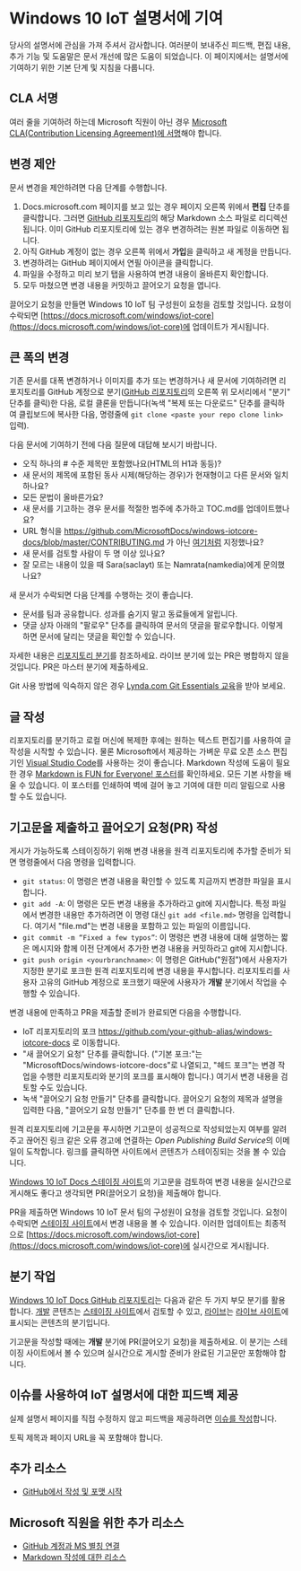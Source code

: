 # <a name="contributing-to-the-windows-10-iot-documentation"></a>Windows 10 IoT 설명서에 기여

당사의 설명서에 관심을 가져 주셔서 감사합니다. 여러분이 보내주신 피드백, 편집 내용, 추가 기능 및 도움말은 문서 개선에 많은 도움이 되었습니다. 이 페이지에서는 설명서에 기여하기 위한 기본 단계 및 지침을 다룹니다.

## <a name="sign-a-cla"></a>CLA 서명

여러 줄을 기여하려 하는데 Microsoft 직원이 아닌 경우 [Microsoft CLA(Contribution Licensing Agreement)에 서명](https://cla.microsoft.com/)해야 합니다. 

## <a name="proposing-a-change"></a>변경 제안

문서 변경을 제안하려면 다음 단계를 수행합니다.

1. Docs.microsoft.com 페이지를 보고 있는 경우 페이지 오른쪽 위에서 **편집** 단추를 클릭합니다.  그러면 [GitHub 리포지토리](https://github.com/MicrosoftDocs/windows-iotcore-docs)의 해당 Markdown 소스 파일로 리디렉션됩니다.  이미 GitHub 리포지토리에 있는 경우 변경하려는 원본 파일로 이동하면 됩니다.
2. 아직 GitHub 계정이 없는 경우 오른쪽 위에서 **가입**을 클릭하고 새 계정을 만듭니다.
3. 변경하려는 GitHub 페이지에서 연필 아이콘을 클릭합니다. 
4. 파일을 수정하고 미리 보기 탭을 사용하여 변경 내용이 올바른지 확인합니다.
5. 모두 마쳤으면 변경 내용을 커밋하고 끌어오기 요청을 엽니다.

끌어오기 요청을 만들면 Windows 10 IoT 팀 구성원이 요청을 검토할 것입니다. 요청이 수락되면 [https://docs.microsoft.com/windows/iot-core](https://docs.microsoft.com/windows/iot-core)에 업데이트가 게시됩니다.

## <a name="making-more-substantial-changes"></a>큰 폭의 변경

기존 문서를 대폭 변경하거나 이미지를 추가 또는 변경하거나 새 문서에 기여하려면 리포지토리를 GitHub 계정으로 분기([GitHub 리포지토리](https://github.com/MicrosoftDocs/windows-iotcore-docs)의 오른쪽 위 모서리에서 "분기" 단추를 클릭)한 다음, 로컬 클론을 만듭니다(녹색 "복제 또는 다운로드" 단추를 클릭하여 클립보드에 복사한 다음, 명령줄에 `git clone <paste your repo clone link>` 입력).

다음 문서에 기여하기 전에 다음 질문에 대답해 보시기 바랍니다.
* 오직 하나의 # 수준 제목만 포함했나요(HTML의 H1과 동등)? 
* 새 문서의 제목에 포함된 동사 시제(해당하는 경우)가 현재형이고 다른 문서와 일치하나요?
* 모든 문법이 올바른가요?
* 새 문서를 기고하는 경우 문서를 적절한 범주에 추가하고 TOC.md를 업데이트했나요?
* URL 형식을 https://github.com/MicrosoftDocs/windows-iotcore-docs/blob/master/CONTRIBUTING.md 가 아닌 [여기처럼](https://github.com/MicrosoftDocs/windows-iotcore-docs/blob/master/CONTRIBUTING.md) 지정했나요?
* 새 문서를 검토할 사람이 두 명 이상 있나요?
* 잘 모르는 내용이 있을 때 Sara(saclayt) 또는 Namrata(namkedia)에게 문의했나요?

새 문서가 수락되면 다음 단계를 수행하는 것이 좋습니다.
* 문서를 팀과 공유합니다. 성과를 숨기지 말고 동료들에게 알립니다.
* 댓글 상자 아래의 "팔로우" 단추를 클릭하여 문서의 댓글을 팔로우합니다. 이렇게 하면 문서에 달리는 댓글을 확인할 수 있습니다.

자세한 내용은 [리포지토리 분기](https://help.github.com/articles/fork-a-repo/)를 참조하세요. 라이브 분기에 있는 PR은 병합하지 않을 것입니다. PR은 마스터 분기에 제출하세요.

Git 사용 방법에 익숙하지 않은 경우 [Lynda.com Git Essentials 교육](https://www.lynda.com/Git-tutorials/Git-Essential-Training/100222-2.html)을 받아 보세요.

## <a name="authoring-your-contribution"></a>글 작성

리포지토리를 분기하고 로컬 머신에 복제한 후에는 원하는 텍스트 편집기를 사용하여 글 작성을 시작할 수 있습니다.  물론 Microsoft에서 제공하는 가벼운 무료 오픈 소스 편집기인 [Visual Studio Code](https://code.visualstudio.com/)를 사용하는 것이 좋습니다. Markdown 작성에 도움이 필요한 경우 [Markdown is FUN for Everyone! 포스터](windows-iotcore/media/DocsMarkdownPoster.pdf)를 확인하세요. 모든 기본 사항을 배울 수 있습니다. 이 포스터를 인쇄하여 벽에 걸어 놓고 기여에 대한 미리 알림으로 사용할 수도 있습니다. 

## <a name="submitting-your-contribution-and-filing-a-pull-request-pr"></a>기고문을 제출하고 끌어오기 요청(PR) 작성

게시가 가능하도록 스테이징하기 위해 변경 내용을 원격 리포지토리에 추가할 준비가 되면 명령줄에서 다음 명령을 입력합니다.
- `git status`: 이 명령은 변경 내용을 확인할 수 있도록 지금까지 변경한 파일을 표시합니다. 
- `git add -A`: 이 명령은 모든 변경 내용을 추가하라고 git에 지시합니다. 특정 파일에서 변경한 내용만 추가하려면 이 명령 대신 `git add <file.md>` 명령을 입력합니다. 여기서 "file.md"는 변경 내용을 포함하고 있는 파일의 이름입니다.
- `git commit -m “Fixed a few typos”`: 이 명령은 변경 내용에 대해 설명하는 짧은 메시지와 함께 이전 단계에서 추가한 변경 내용을 커밋하라고 git에 지시합니다.
- `git push origin <yourbranchname>`: 이 명령은 GitHub("원점")에서 사용자가 지정한 분기로 포크한 원격 리포지토리에 변경 내용을 푸시합니다. 리포지토리를 사용자 고유의 GitHub 계정으로 포크했기 때문에 사용자가 **개발** 분기에서 작업을 수행할 수 있습니다. 

변경 내용에 만족하고 PR을 제출할 준비가 완료되면 다음을 수행합니다.
- IoT 리포지토리의 포크 https://github.com/your-github-alias/windows-iotcore-docs 로 이동합니다.
- "새 끌어오기 요청" 단추를 클릭합니다. ("기본 포크:"는 "MicrosoftDocs/windows-iotcore-docs"로 나열되고, "헤드 포크"는 변경 작업을 수행한 리포지토리와 분기의 포크를 표시해야 합니다.) 여기서 변경 내용을 검토할 수도 있습니다. 
- 녹색 "끌어오기 요청 만들기" 단추를 클릭합니다. 끌어오기 요청의 제목과 설명을 입력한 다음, "끌어오기 요청 만들기" 단추를 한 번 더 클릭합니다.

원격 리포지토리에 기고문을 푸시하면 기고문이 성공적으로 작성되었는지 여부를 알려주고 끊어진 링크 같은 오류 경고에 연결하는 *Open Publishing Build Service*의 이메일이 도착합니다. 링크를 클릭하면 사이트에서 콘텐츠가 스테이징되는 것을 볼 수 있습니다.

[Windows 10 IoT Docs 스테이징 사이트](https://review.docs.microsoft.com/en-us/windows/iot-core/)의 기고문을 검토하여 변경 내용을 실시간으로 게시해도 좋다고 생각되면 PR(끌어오기 요청)을 제출해야 합니다.

PR을 제출하면 Windows 10 IoT 문서 팀의 구성원이 요청을 검토할 것입니다. 요청이 수락되면 [스테이징 사이트](https://review.docs.microsoft.com/en-us/windows/iot-core)에서 변경 내용을 볼 수 있습니다. 이러한 업데이트는 최종적으로 [https://docs.microsoft.com/windows/iot-core](https://docs.microsoft.com/windows/iot-core)에 실시간으로 게시됩니다.

## <a name="working-with-branches"></a>분기 작업

[Windows 10 IoT Docs GitHub 리포지토리](https://github.com/MicrosoftDocs/windows-iotcore-docs)는 다음과 같은 두 가지 부모 분기를 활용합니다. [개발](https://github.com/MicrosoftDocs/windows-iotcore-docs/tree/develop) 콘텐츠는 [스테이징 사이트](https://review.docs.microsoft.com/en-us/windows/iot-core)에서 검토할 수 있고, [라이브](https://github.com/MicrosoftDocs/windows-iotcore-docs/tree/live)는 [라이브 사이트](https://docs.microsoft.com/windows/iot-core)에 표시되는 콘텐츠의 분기입니다. 

기고문을 작성할 때에는 **개발** 분기에 PR(끌어오기 요청)을 제출하세요. 이 분기는 스테이징 사이트에서 볼 수 있으며 실시간으로 게시할 준비가 완료된 기고문만 포함해야 합니다.

## <a name="using-issues-to-provide-feedback-on-iot-documentation"></a>이슈를 사용하여 IoT 설명서에 대한 피드백 제공

실제 설명서 페이지를 직접 수정하지 않고 피드백을 제공하려면 [이슈를 작성](https://github.com/MicrosoftDocs/windows-iotcore-docs/issues)합니다.

토픽 제목과 페이지 URL을 꼭 포함해야 합니다.

## <a name="additional-resources"></a>추가 리소스
- [GitHub에서 작성 및 포맷 시작](https://help.github.com/articles/getting-started-with-writing-and-formatting-on-github/)

## <a name="additional-resources-for-microsoft-employees"></a>Microsoft 직원을 위한 추가 리소스
- [GitHub 계정과 MS 별칭 연결](https://review.docs.microsoft.com/en-us/windows-authoring-guide/github-account#2-connect-your-github-account-and-ms-alias-on-the-microsoft-open-source-portal)
- [Markdown 작성에 대한 리소스](https://review.docs.microsoft.com/en-us/windows-authoring-guide/writing-guidance/writing-markdown)
